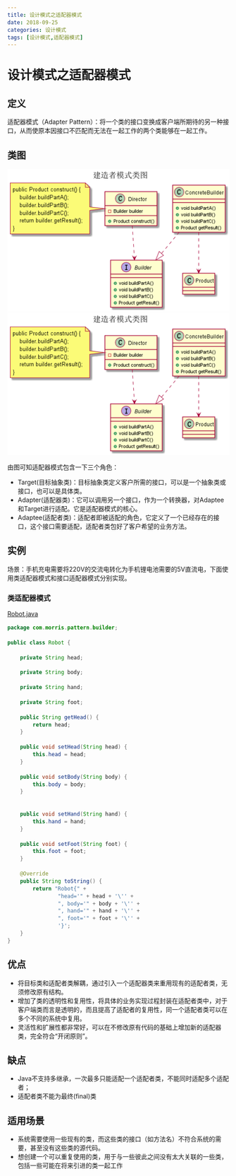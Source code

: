 ```yaml
---
title: 设计模式之适配器模式
date: 2018-09-25
categories: 设计模式
tags: [设计模式,适配器模式]
---
```


# 设计模式之适配器模式

## 定义
适配器模式（Adapter Pattern）：将一个类的接口变换成客户端所期待的另一种接口，从而使原本因接口不匹配而无法在一起工作的两个类能够在一起工作。

## 类图
![建造者模式类图](https://github.com/morris131/morris-book/raw/master/%E5%90%8E%E7%AB%AF%E5%BC%80%E5%8F%91/Java/%E8%AE%BE%E8%AE%A1%E6%A8%A1%E5%BC%8F/images/%E5%BB%BA%E9%80%A0%E8%80%85%E6%A8%A1%E5%BC%8F%E7%B1%BB%E5%9B%BE.png)
![建造者模式类图](https://github.com/morris131/morris-book/raw/master/%E5%90%8E%E7%AB%AF%E5%BC%80%E5%8F%91/Java/%E8%AE%BE%E8%AE%A1%E6%A8%A1%E5%BC%8F/images/%E5%BB%BA%E9%80%A0%E8%80%85%E6%A8%A1%E5%BC%8F%E7%B1%BB%E5%9B%BE.png)

由图可知适配器模式包含一下三个角色：
- Target(目标抽象类)：目标抽象类定义客户所需的接口，可以是一个抽象类或接口，也可以是具体类。
- Adapter(适配器类)：它可以调用另一个接口，作为一个转换器，对Adaptee和Target进行适配。它是适配器模式的核心。
- Adaptee(适配者类)：适配者即被适配的角色，它定义了一个已经存在的接口，这个接口需要适配，适配者类包好了客户希望的业务方法。

## 实例
场景：手机充电需要将220V的交流电转化为手机锂电池需要的5V直流电，下面使用类适配器模式和接口适配器模式分别实现。

### 类适配器模式


[Robot.java](https://github.com/morris131/morris-book/tree/master/%E5%90%8E%E7%AB%AF%E5%BC%80%E5%8F%91/Java/%E8%AE%BE%E8%AE%A1%E6%A8%A1%E5%BC%8F/pattern/src/main/java/com/morris/pattern/builder/Robot.java)
```java
package com.morris.pattern.builder;

public class Robot {

    private String head;

    private String body;

    private String hand;

    private String foot;

    public String getHead() {
        return head;
    }

    public void setHead(String head) {
        this.head = head;
    }

    public void setBody(String body) {
        this.body = body;
    }


    public void setHand(String hand) {
        this.hand = hand;
    }

    public void setFoot(String foot) {
        this.foot = foot;
    }

    @Override
    public String toString() {
        return "Robot{" +
                "head='" + head + '\'' +
                ", body='" + body + '\'' +
                ", hand='" + hand + '\'' +
                ", foot='" + foot + '\'' +
                '}';
    }
}
```

## 优点
- 将目标类和适配者类解耦，通过引入一个适配器类来重用现有的适配者类，无须修改原有结构。
- 增加了类的透明性和复用性，将具体的业务实现过程封装在适配者类中，对于客户端类而言是透明的，而且提高了适配者的复用性，同一个适配者类可以在多个不同的系统中复用。
- 灵活性和扩展性都非常好，可以在不修改原有代码的基础上增加新的适配器类，完全符合“开闭原则”。

## 缺点
- Java不支持多继承，一次最多只能适配一个适配者类，不能同时适配多个适配者；
- 适配者类不能为最终(final)类

## 适用场景
- 系统需要使用一些现有的类，而这些类的接口（如方法名）不符合系统的需要，甚至没有这些类的源代码。
- 想创建一个可以重复使用的类，用于与一些彼此之间没有太大关联的一些类，包括一些可能在将来引进的类一起工作
